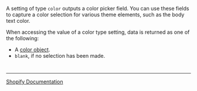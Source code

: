 A setting of type `color` outputs a color picker field. You can use these fields to capture a color selection for various theme elements, such as the body text color.

When accessing the value of a color type setting, data is returned as one of the following:

- A [color object](https://shopify.dev/api/liquid/objects/color).
- `blank`, if no selection has been made.

#

---

[Shopify Documentation](https://shopify.dev/themes/architecture/settings/input-settings#color)
